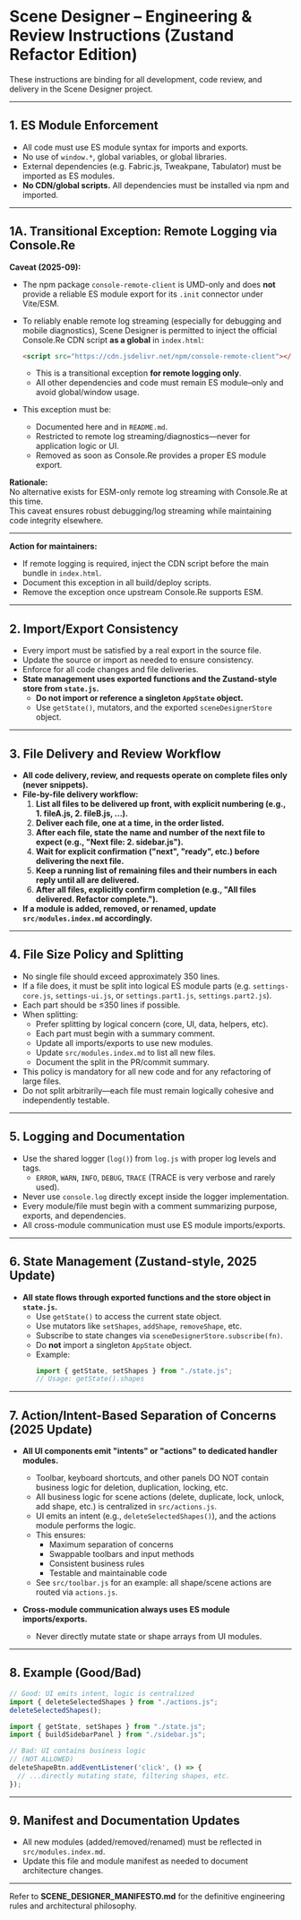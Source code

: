 # Scene Designer – Engineering & Review Instructions (Zustand Refactor Edition)

These instructions are binding for all development, code review, and delivery in the Scene Designer project.

---

## 1. **ES Module Enforcement**

- All code must use ES module syntax for imports and exports.
- No use of `window.*`, global variables, or global libraries.
- External dependencies (e.g. Fabric.js, Tweakpane, Tabulator) must be imported as ES modules.
- **No CDN/global scripts.** All dependencies must be installed via npm and imported.

---

## 1A. **Transitional Exception: Remote Logging via Console.Re**

**Caveat (2025-09):**

- The npm package `console-remote-client` is UMD-only and does **not** provide a reliable ES module export for its `.init` connector under Vite/ESM.
- To reliably enable remote log streaming (especially for debugging and mobile diagnostics), Scene Designer is permitted to inject the official Console.Re CDN script **as a global** in `index.html`:
  ```html
  <script src="https://cdn.jsdelivr.net/npm/console-remote-client"></script>
  ```
  - This is a transitional exception **for remote logging only**.
  - All other dependencies and code must remain ES module–only and avoid global/window usage.

- This exception must be:
    - Documented here and in `README.md`.
    - Restricted to remote log streaming/diagnostics—never for application logic or UI.
    - Removed as soon as Console.Re provides a proper ES module export.

**Rationale:**  
No alternative exists for ESM-only remote log streaming with Console.Re at this time.  
This caveat ensures robust debugging/log streaming while maintaining code integrity elsewhere.

---

**Action for maintainers:**  
- If remote logging is required, inject the CDN script before the main bundle in `index.html`.
- Document this exception in all build/deploy scripts.
- Remove the exception once upstream Console.Re supports ESM.

---

## 2. **Import/Export Consistency**

- Every import must be satisfied by a real export in the source file.
- Update the source or import as needed to ensure consistency.
- Enforce for all code changes and file deliveries.
- **State management uses exported functions and the Zustand-style store from `state.js`.**
    - **Do not import or reference a singleton `AppState` object.**
    - Use `getState()`, mutators, and the exported `sceneDesignerStore` object.

---

## 3. **File Delivery and Review Workflow**

- **All code delivery, review, and requests operate on complete files only (never snippets).**
- **File-by-file delivery workflow:**
    1. **List all files to be delivered up front, with explicit numbering (e.g., 1. fileA.js, 2. fileB.js, ...).**
    2. **Deliver each file, one at a time, in the order listed.**
    3. **After each file, state the name and number of the next file to expect (e.g., "Next file: 2. sidebar.js").**
    4. **Wait for explicit confirmation ("next", "ready", etc.) before delivering the next file.**
    5. **Keep a running list of remaining files and their numbers in each reply until all are delivered.**
    6. **After all files, explicitly confirm completion (e.g., "All files delivered. Refactor complete.").**
- **If a module is added, removed, or renamed, update `src/modules.index.md` accordingly.**

---

## 4. **File Size Policy and Splitting**

- No single file should exceed approximately 350 lines.
- If a file does, it must be split into logical ES module parts (e.g. `settings-core.js`, `settings-ui.js`, or `settings.part1.js`, `settings.part2.js`).
- Each part should be ≤350 lines if possible.
- When splitting:
    - Prefer splitting by logical concern (core, UI, data, helpers, etc).
    - Each part must begin with a summary comment.
    - Update all imports/exports to use new modules.
    - Update `src/modules.index.md` to list all new files.
    - Document the split in the PR/commit summary.
- This policy is mandatory for all new code and for any refactoring of large files.
- Do not split arbitrarily—each file must remain logically cohesive and independently testable.

---

## 5. **Logging and Documentation**

- Use the shared logger (`log()`) from `log.js` with proper log levels and tags.
    - `ERROR`, `WARN`, `INFO`, `DEBUG`, `TRACE` (TRACE is very verbose and rarely used).
- Never use `console.log` directly except inside the logger implementation.
- Every module/file must begin with a comment summarizing purpose, exports, and dependencies.
- All cross-module communication must use ES module imports/exports.

---

## 6. **State Management (Zustand-style, 2025 Update)**

- **All state flows through exported functions and the store object in `state.js`.**
    - Use `getState()` to access the current state object.
    - Use mutators like `setShapes`, `addShape`, `removeShape`, etc.
    - Subscribe to state changes via `sceneDesignerStore.subscribe(fn)`.
    - Do **not** import a singleton `AppState` object.
    - Example:
        ```js
        import { getState, setShapes } from "./state.js";
        // Usage: getState().shapes
        ```

---

## 7. **Action/Intent-Based Separation of Concerns (2025 Update)**

- **All UI components emit "intents" or "actions" to dedicated handler modules.**
    - Toolbar, keyboard shortcuts, and other panels DO NOT contain business logic for deletion, duplication, locking, etc.
    - All business logic for scene actions (delete, duplicate, lock, unlock, add shape, etc.) is centralized in `src/actions.js`.
    - UI emits an intent (e.g., `deleteSelectedShapes()`), and the actions module performs the logic.
    - This ensures:
        - Maximum separation of concerns
        - Swappable toolbars and input methods
        - Consistent business rules
        - Testable and maintainable code
    - See `src/toolbar.js` for an example: all shape/scene actions are routed via `actions.js`.

- **Cross-module communication always uses ES module imports/exports.**
    - Never directly mutate state or shape arrays from UI modules.

---

## 8. **Example (Good/Bad)**

```js
// Good: UI emits intent, logic is centralized
import { deleteSelectedShapes } from "./actions.js";
deleteSelectedShapes();

import { getState, setShapes } from "./state.js";
import { buildSidebarPanel } from "./sidebar.js";

// Bad: UI contains business logic
// (NOT ALLOWED)
deleteShapeBtn.addEventListener('click', () => {
  // ...directly mutating state, filtering shapes, etc.
});
```

---

## 9. **Manifest and Documentation Updates**

- All new modules (added/removed/renamed) must be reflected in `src/modules.index.md`.
- Update this file and module manifest as needed to document architecture changes.

---

Refer to **SCENE_DESIGNER_MANIFESTO.md** for the definitive engineering rules and architectural philosophy.

